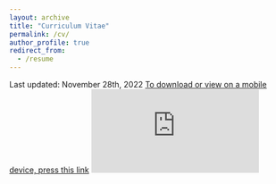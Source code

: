 ```yaml
---
layout: archive
title: "Curriculum Vitae"
permalink: /cv/
author_profile: true
redirect_from:
  - /resume
---
```


Last updated: November 28th, 2022
[To download or view on a mobile device, press this link](https://smeisler.github.io/files/StevenMeisler_CV.pdf)
<embed src="https://smeisler.github.io/files/StevenMeisler_CV.pdf" type="application/pdf" />
